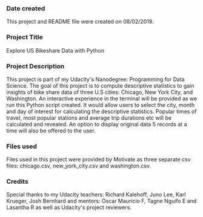 ### Date created
This project and README file were created on 08/02/2019.

### Project Title
Explore US Bikeshare Data with Python

### Project Description
This project is part of my Udacity's Nanodegree: Programming for Data Science.
The goal of this project is to compute descriptive statistics to gain insights of bike share data of three U.S cities: Chicago, New York City, and Washington.
An interactive experience in the terminal will be provided as we run this Python script created.
It would allow users to select the city, month and day of interest for calculating the descriptive statistics.
Popular times of travel, most popular stations and average trip durations etc will be calculated and revealed.
An option to display original data 5 records at a time will also be offered to the user.


### Files used
Files used in this project were provided by Motivate as three separate csv files:
chicago.csv, new_york_city.csv and washington.csv.

### Credits
Special thanks to my Udacity teachers: Richard Kalehoff, Juno Lee, Karl Krueger, Josh Bernhard
and mentors: Oscar Mauricio F, Tagne Nguifo E and Lasantha R as well as Udacity's project reviewers.   
